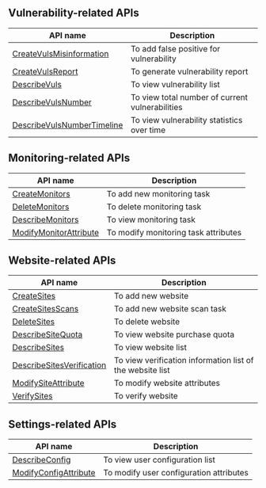﻿## Vulnerability-related APIs
| API name | Description |
|---------|---------|
| [CreateVulsMisinformation](https://cloud.tencent.com/document/api/692/16740) | To add false positive for vulnerability |
| [CreateVulsReport](https://cloud.tencent.com/document/api/692/18089) | To generate vulnerability report |
| [DescribeVuls](https://cloud.tencent.com/document/api/692/16741) | To view vulnerability list |
| [DescribeVulsNumber](https://cloud.tencent.com/document/api/692/18088) | To view total number of current vulnerabilities |
| [DescribeVulsNumberTimeline](https://cloud.tencent.com/document/api/692/18087) | To view vulnerability statistics over time |

## Monitoring-related APIs

| API name | Description |
|---------|---------|
| [CreateMonitors](https://cloud.tencent.com/document/api/692/16743) | To add new monitoring task |
| [DeleteMonitors](https://cloud.tencent.com/document/api/692/16744) | To delete monitoring task |
| [DescribeMonitors](https://cloud.tencent.com/document/api/692/16745) | To view monitoring task |
| [ModifyMonitorAttribute](https://cloud.tencent.com/document/api/692/16746) | To modify monitoring task attributes |

## Website-related APIs

| API name | Description |
|---------|---------|
| [CreateSites](https://cloud.tencent.com/document/api/692/16748) | To add new website |
| [CreateSitesScans](https://cloud.tencent.com/document/api/692/16749) | To add new website scan task |
| [DeleteSites](https://cloud.tencent.com/document/api/692/16750) | To delete website |
| [DescribeSiteQuota](https://cloud.tencent.com/document/api/692/16751) | To view website purchase quota |
| [DescribeSites](https://cloud.tencent.com/document/api/692/16752) | To view website list |
| [DescribeSitesVerification](https://cloud.tencent.com/document/api/692/16753) | To view verification information list of the website list |
| [ModifySiteAttribute](https://cloud.tencent.com/document/api/692/16754) | To modify website attributes |
| [VerifySites](https://cloud.tencent.com/document/api/692/16755) | To verify website |

## Settings-related APIs

| API name | Description |
|---------|---------|
| [DescribeConfig](https://cloud.tencent.com/document/api/692/16757) | To view user configuration list |
| [ModifyConfigAttribute](https://cloud.tencent.com/document/api/692/16758) | To modify user configuration attributes |


